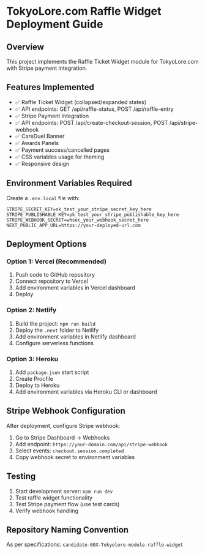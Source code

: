 # TokyoLore.com Raffle Widget Deployment Guide

## Overview

This project implements the Raffle Ticket Widget module for TokyoLore.com with Stripe payment integration.

## Features Implemented

- ✅ Raffle Ticket Widget (collapsed/expanded states)
- ✅ API endpoints: GET /api/raffle-status, POST /api/raffle-entry
- ✅ Stripe Payment Integration
- ✅ API endpoints: POST /api/create-checkout-session, POST /api/stripe-webhook
- ✅ CareDuel Banner
- ✅ Awards Panels
- ✅ Payment success/cancelled pages
- ✅ CSS variables usage for theming
- ✅ Responsive design

## Environment Variables Required

Create a `.env.local` file with:

```
STRIPE_SECRET_KEY=sk_test_your_stripe_secret_key_here
STRIPE_PUBLISHABLE_KEY=pk_test_your_stripe_publishable_key_here
STRIPE_WEBHOOK_SECRET=whsec_your_webhook_secret_here
NEXT_PUBLIC_APP_URL=https://your-deployed-url.com
```

## Deployment Options

### Option 1: Vercel (Recommended)

1. Push code to GitHub repository
2. Connect repository to Vercel
3. Add environment variables in Vercel dashboard
4. Deploy

### Option 2: Netlify

1. Build the project: `npm run build`
2. Deploy the `.next` folder to Netlify
3. Add environment variables in Netlify dashboard
4. Configure serverless functions

### Option 3: Heroku

1. Add `package.json` start script
2. Create Procfile
3. Deploy to Heroku
4. Add environment variables via Heroku CLI or dashboard

## Stripe Webhook Configuration

After deployment, configure Stripe webhook:

1. Go to Stripe Dashboard → Webhooks
2. Add endpoint: `https://your-domain.com/api/stripe-webhook`
3. Select events: `checkout.session.completed`
4. Copy webhook secret to environment variables

## Testing

1. Start development server: `npm run dev`
2. Test raffle widget functionality
3. Test Stripe payment flow (use test cards)
4. Verify webhook handling

## Repository Naming Convention

As per specifications: `candidate-00X-Tokyolore-module-raffle-widget`
